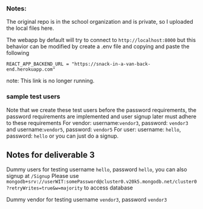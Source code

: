 ### Notes:
The original repo is in the school organization and is private, so I uploaded the local files here.

The webapp by default will try to connect to `http://localhost:8000` but this behavior can be modified by create a .env file and copying and paste the following 

    REACT_APP_BACKEND_URL = "https://snack-in-a-van-back-end.herokuapp.com"

note: This link is no longer running.


### sample test users
Note that we create these test users before the password requirements, the password requirements are implemented and user signup later must adhere to these requirements
For vendor: username:`vendor3`, password: `vendor3` and username:`vendor5`, password: `vendor5`
For user:   username: `hello`, password: `hello` or you can just do a signup. 




## Notes for deliverable 3
Dummy users for testing username `hello`, password `hello`, you can also signup at `/Signup`
Please use `mongodb+srv://userWIT:somePassword@cluster0.v20k5.mongodb.net/cluster0?retryWrites=true&w=majority` to access database


Dummy vendor for testing username `vendor3`, password `vendor3`

